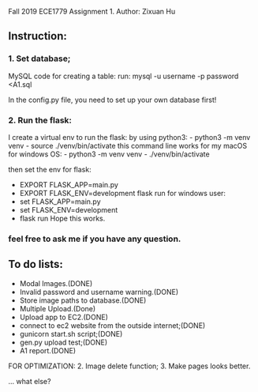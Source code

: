 Fall 2019
ECE1779
Assignment 1.
Author: Zixuan Hu

## Instruction:
### 1. Set database;

MySQL code for creating a table:
run:
mysql -u username -p password <A1.sql
        
In the config.py file, you need to set up your own database first!

### 2. Run the flask:
  I create a virtual env to run the flask:
    by using python3: 
     - python3 -m venv venv
     - source ./venv/bin/activate
    this command line works for my macOS
    for windows OS:
     - python3 -m venv venv
     - ./venv/bin/activate
  
  then set the env for flask:
   - EXPORT FLASK_APP=main.py
   - EXPORT FLASK_ENV=development
    flask run
  for windows user:
   - set FLASK_APP=main.py
   - set FLASK_ENV=development
   - flask run
  Hope this works.
  
### feel free to ask me if you have any question.


## To do lists:
- Modal Images.(DONE)
- Invalid password and username warning.(DONE)
- Store image paths to database.(DONE)
- Multiple Upload.(Done)
- Upload app to EC2.(DONE)
- connect to ec2 website from the outside internet;(DONE)
- gunicorn start.sh script;(DONE)
- gen.py upload test;(DONE)
- A1 report.(DONE)

FOR OPTIMIZATION:
2. Image delete function;
3. Make pages looks better.

... what else?
